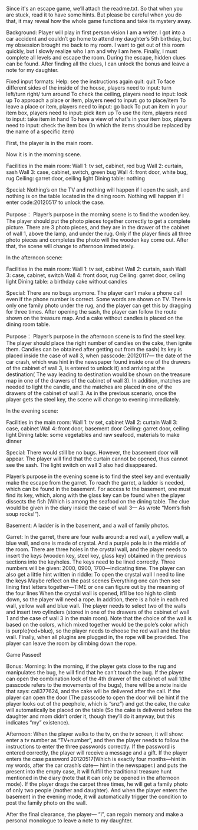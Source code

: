 Since it's an escape game, we’ll attach the readme.txt.
So that when you are stuck, read it to have some hints. 
But please be careful when you do that, it may reveal how the whole game functions and take its mystery away.

Background:
Player will play in first person vision
I am a writer. I got into a car accident and couldn’t go home to attend my daughter’s 5th birthday, but my obsession brought me back to my room.
I want to get out of this room quickly, but I slowly realize who I am and why I am here.
Finally, I must complete all levels and escape the room. During the escape, hidden clues can be found. After finding all the clues, I can unlock the bonus and leave a note for my daughter.


Fixed input formats:
Help: see the instructions again 
quit: quit
To face different sides of the inside of the house, players need to input: turn left/turn right/ turn around
To check the ceiling, players need to input: look up
To approach a place or item, players need to input: go to place/item
To leave a place or item, players need to input: go back
To put an item in your item box, players need to input: pick item up
To use the item, players need to input: take item in hand
To have a view of what's in your item box, players need to input: check the item box
(In which the items should be replaced by the name of a specific item)


First, the player is in the main room. 



Now it is in the morning scene.

Facilities in the main room:
Wall 1: tv set, cabinet, red bug
Wall 2: curtain, sash
Wall 3: case, cabinet, switch, green bug
Wall 4: front door, white bug, rug
Ceiling: garret door, ceiling light
Dining table: nothing

Special:
Nothing’s on the TV and nothing will happen if I open the sash, and nothing is on the table located in the dining room. Nothing will happen if I enter code:20120517 to unlock the case.

Purpose：
Player’s purpose in the morning scene is to find the wooden key. The player should put the photo pieces together correctly to get a complete picture. There are 3 photo pieces, and they are in the drawer of the cabinet of wall 1, above the lamp, and under the rug. Only if the player finds all three photo pieces and completes the photo will the wooden key come out. After that, the scene will change to afternoon immediately. 



In the afternoon scene: 

Facilities in the main room:
Wall 1: tv set, cabinet
Wall 2: curtain, sash
Wall 3: case, cabinet, switch
Wall 4: front door, rug
Ceiling: garret door, ceiling light
Dining table: a birthday cake without candles

Special:
There are no bugs anymore. The player can’t make a phone call even if the phone number is correct. Some words are shown on TV. There is only one family photo under the rug, and the player can get this by dragging for three times. After opening the sash, the player can follow the route shown on the treasure map. And a cake without candles is placed on the dining room table.

Purpose：
Player’s purpose in the afternoon scene is to find the steel key. The player should place the right number of candles on the cake, then ignite them. Candles can be obtained after getting out from the sash( Its key is placed inside the case of wall 3, when passcode: 20120117— the date of the car crash, which was hint in the newspaper found inside one of the drawers of the cabinet of wall 3,  is entered to unlock it) and arriving at the destination( The way leading to destination would be shown on the treasure map in one of the drawers of the cabinet of wall 3). In addition, matches are needed to light the candle, and the matches are placed in one of the drawers of the cabinet of wall 3. As in the previous scenario, once the player gets the steel key, the scene will change to evening immediately.



In the evening scene:

Facilities in the main room:
Wall 1: tv set, cabinet
Wall 2: curtain
Wall 3: case, cabinet
Wall 4: front door, basement door
Ceiling: garret door, ceiling light
Dining table: some vegetables and raw seafood, materials to make dinner

Special:
There would still be no bugs. However, the basement door will appear. The player will find that the curtain cannot be opened, thus cannot see the sash. The light switch on wall 3 also had disappeared.

Player’s purpose in the evening scene is to find the steel key and eventually make the escape from the garret. To reach the garret, a ladder is needed, which can be found in the basement. For access to the basement, one must find its key, which, along with the glass key can be found when the player dissects the fish (Which is among the seafood on the dining table. The clue would be given in the diary inside the case of wall 3— As wrote “Mom’s fish soup rocks!”). 




Basement:
A ladder is in the basement, and a wall of family photos.





Garret:
In the garret, there are four walls around: a red wall, a yellow wall, a blue wall, and one is made of crystal. And a purple pole is in the middle of the room.
There are three holes in the crystal wall, and the player needs to insert the keys (wooden key, steel key, glass key) obtained in the previous sections into the keyholes. The keys need to be lined correctly. Three numbers will be given: 2000, 0900, 1700—indicating time. The player can also get a little hint written in riddle:
To open the crystal wall
I need to line the keys
Maybe reflect on the past scenes
Everything one can then see
lining first letters together—TIME
or one can figure out by the meaning of the four lines
When the crystal wall is opened, it’ll be too high to climb down, so the player will need a rope.
In addition, there is a hole in each red wall, yellow wall and blue wall. The player needs to select two of the walls and insert two cylinders (stored in one of the drawers of the cabinet of wall 1 and the case of wall 3 in the main room). Note that the choice of the wall is based on the colors, which mixed together would be the pole’s color which is purple(red+blue), so the player needs to choose the red wall and the blue wall. Finally, when all plugins are plugged in, the rope will be provided. The player can leave the room by climbing down the rope.

Game Passed!




Bonus:
Morning:
In the morning, if the player gets close to the rug and manipulates the bug, he will find that he can’t touch the bug.
If the player can open the combination lock of the 4th drawer of the cabinet of wall 1(the passcode refers to the movements of the bugs), there will be a note inside that says: call377624, and the cake will be delivered after the call. If the player can open the door (The passcode to open the door will be hint if the player looks out of the peephole, which is “snz”) and get the cake, the cake will automatically be placed on the table (So the cake is delivered before the daughter and mom didn’t order it, though they’ll do it anyway, but this indicates “my” existence).

Afternoon:
When the player walks to the tv, on the tv screen, it will show: enter a tv number as “TV+number”, and then the player needs to follow the instructions to enter the three passwords correctly. If the password is entered correctly, the player will receive a message and a gift. 
If the player enters the case password 20120517(Which is exactly four months—hint in my words, after the car crash’s date— hint in the newspaper.) and puts the present into the empty case, it will fulfill the traditional treasure hunt mentioned in the diary (note that it can only be opened in the afternoon mode).
If the player drags the carpet three times, he will get a family photo of only two people (mother and daughter). And when the player enters the basement in the evening mode, it will automatically trigger the condition to post the family photo on the wall.

After the final clearance, the player— “I”, can regain memory and make a personal monologue to leave a note to my daughter.
